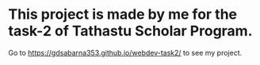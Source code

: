 # This project is made by me for the task-2 of Tathastu Scholar Program.
Go to https://gdsabarna353.github.io/webdev-task2/ to see my project.
